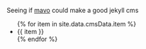 Seeing if [mavo](https://mavo.io/) could make a good jekyll cms
<ul>
  {% for item in site.data.cmsData.item %}
  <li property="item" mv-multiple>{{ item }}</li>
  {% endfor %}
</ul>
